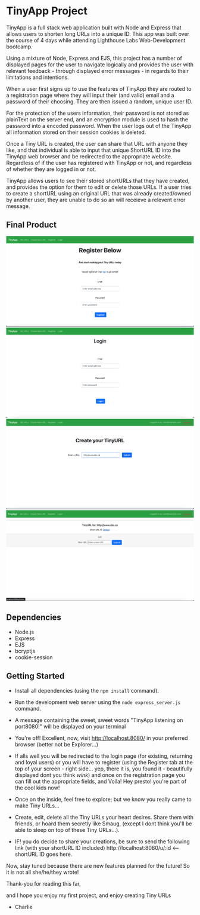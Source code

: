 # TinyApp Project

TinyApp is a full stack web application built with Node and Express that allows users to shorten long URLs into a unique ID.
This app was built over the course of 4 days while attending Lighthouse Labs Web-Development bootcamp.

Using a mixture of Node, Express and EJS, this project has a number of displayed pages for the user to navigate logically and provides the user with relevant feedback - through displayed error messages - in regards to their limitations and intentions.

When a user first signs up to use the features of TinyApp they are routed to a registration page where they will input their (and valid) email and a password of their choosing. They are then issued a random, unique user ID.

For the protection of the users information, their password is not stored as plainText on the server end, and an encryption module is used to hash the password into a encoded password. When the user logs out of the TinyApp all information stored on their session cookies is deleted.

Once a Tiny URL is created, the user can share that URL with anyone they like, and that individual is able to input that unique ShortURL ID into the TinyApp web browser and be redirected to the appropriate website. Regardless of if the user has registered with TinyApp or not, and regardless of whether they are logged in or not.

TinyApp allows users to see their stored shortURLs that they have created, and provides the option for them to edit or delete those URLs. If a user tries to create a shortURL using an original URL that was already created/owned by another user, they are unable to do so an will receieve a relevent error message.

## Final Product

!["heard the buzz around TinyApp? Dont miss out, join us!"](https://github.com/cknowles90/tinyapp/blob/main/docs/register_now_with_tinyApp.png?raw=true)
!["login to start creating!"](https://github.com/cknowles90/tinyapp/blob/main/docs/login_to_create.png?raw=true)
!["where the magic happens - the Tiny URL creation page"](https://github.com/cknowles90/tinyapp/blob/main/docs/create_your_own_tiny_url.png?raw=true)
!["like the ID but not the URL? Edit your Tiny URLs anytime"](https://github.com/cknowles90/tinyapp/blob/main/docs/edit_your_unique_tiny_url.png?raw=true)

## Dependencies

- Node.js
- Express
- EJS
- bcryptjs
- cookie-session

## Getting Started

- Install all dependencies (using the `npm install` command).

- Run the development web server using the `node express_server.js` command.

- A message containing the sweet, sweet words "TinyApp listening on port8080!" will be displayed on your terminal

- You're off! Excellent, now, visit http://localhost.8080/ in your preferred browser (better not be Explorer...)

- If alls well you will be redirected to the login page (for existing, returning and loyal users) or you will have to register (using the Register tab at the top of your screen - right side... yep, there it is, you found it - beautifully displayed dont you think *wink*) and once on the registration page you can fill out the appropriate fields, and Voila! Hey presto! you're part of the cool kids now!

- Once on the inside, feel free to explore; but we know you really came to make Tiny URLs...

- Create, edit, delete all the Tiny URLs your heart desires. Share them with friends, or hoard them secretly like Smaug, (except I dont think you'll be able to sleep on top of these Tiny URLs...).

- IF! you do decide to share your creations, be sure to send the following link (with your shortURL ID included) http://localhost:8080/u/:id <-- shortURL ID goes here.

Now, stay tuned because there are new features planned for the future! So it is not all she/he/they wrote!

Thank-you for reading this far, 

and I hope you enjoy my first project, and enjoy creating Tiny URLs

- Charlie